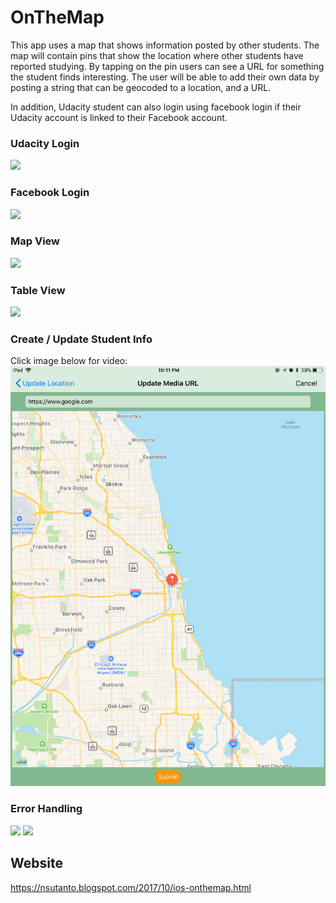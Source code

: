 # OnTheMap

This app uses a map that shows information posted by other students. The map will contain pins that show the location where other students have reported studying. By tapping on the pin users can see a URL for something the student finds interesting. The user will be able to add their own data by posting a string that can be geocoded to a location, and a URL.

In addition, Udacity student can also login using facebook login if their Udacity account is linked to their Facebook account.

### Udacity Login
<img src="https://media.giphy.com/media/xUNd9SIrM5Q8BcGH28/giphy.gif" width="300">

### Facebook Login
<img src="https://media.giphy.com/media/26Ff1rvHMvHPpCqhW/giphy.gif" width="300">

### Map View
<img src="https://media.giphy.com/media/26FeTVev1QQDocnPa/giphy.gif" width="300">

### Table View
<img src="https://media.giphy.com/media/3o6nUNMumROYQWk6Xu/giphy.gif" width="300">

### Create / Update Student Info
Click image below for video:
[![Watch the video](https://github.com/nsutanto/ios-OnTheMap/blob/master/ImageAndMedia/UpdateStudentInfo.PNG)](https://vimeo.com/239297490)

### Error Handling
<img src="https://media.giphy.com/media/26FeUz0nsDice6VwI/giphy.gif" width="300"> <img src="https://media.giphy.com/media/d47H7zkOqCBMCr3G/giphy.gif" width="300">

## Website
https://nsutanto.blogspot.com/2017/10/ios-onthemap.html

